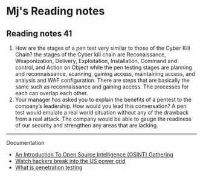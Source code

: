 # Mj's Reading notes 

## Reading notes 41

1. How are the stages of a pen test very similar to those of the Cyber Kill Chain? the stages of the Cyber kill chain are Reconaissance, Weaponization, Delivery, Exploitation, Installation, Command and control, and Action on Object while the pen testing stages are planning and reconnaissance, scanning, gaining access, maintaining access, and analysis and WAF configuration. There are steps that are basically the same such as reconnaissance and gaining access. The processes for each can overlap each other. 
2. Your manager has asked you to explain the benefits of a pentest to the company’s leadership. How would you lead this conversation? A pen test would emulate a real world situation without any of the drawback from a real attack. The company would be able to gauge the readiness of our security and strengthen any areas that are lacking. 
---
Documentation
- [An Introduction To Open Source Intelligence (OSINT) Gathering](https://www.secjuice.com/introduction-to-open-source-intelligence-osint/)
- [Watch hackers break into the US power grid](https://www.youtube.com/watch?v=pL9q2lOZ1Fw)
- [What is penetration testing](https://www.imperva.com/learn/application-security/penetration-testing/)